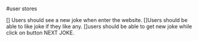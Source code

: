 
 #user stores
 
[] Users should see a new joke when enter the website.
[]Users should be able to like joke if they like any.
[]users should be able to get new joke while click on button NEXT JOKE.
